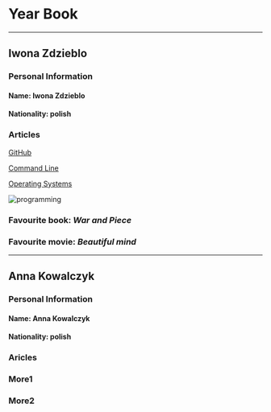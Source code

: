 
#  Year Book
------------
## Iwona Zdzieblo

### Personal Information
#### Name: Iwona Zdzieblo
#### Nationality: polish

### Articles

[GitHub](www.github.com )

[Command Line](https://en.wikipedia.org/wiki/Command-line_interface)

[Operating Systems](https://en.wikipedia.org/wiki/Operating_system#:~:text=An%20operating%20system%20(OS)%20is,common%20services%20for%20computer%20programs.&text=Operating%20systems%20are%20found%20on,to%20web%20servers%20and%20supercomputers)

![programming](https://upload.wikimedia.org/wikipedia/commons/3/39/C_Hello_World_Program.png)


### Favourite book: _War and Piece_

### Favourite movie: _Beautiful mind_
-------------
## Anna Kowalczyk

### Personal Information
#### Name: Anna Kowalczyk
#### Nationality: polish

### Aricles

### More1

### More2
